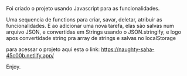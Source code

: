 Foi criado o projeto usando Javascript para as funcionalidades.

Uma sequencia de functions para criar, savar, deletar, atribuir as funcionalidades. E ao adicionar uma nova tarefa, elas são salvas num arquivo JSON, e convertidas em Strings usando o JSON.stringify, e logo apos convertidade string pra array de strings e salvas no localStorage

para acessar o projeto aqui esta o link:
https://naughty-saha-45c00b.netlify.app/

Enjoy.
